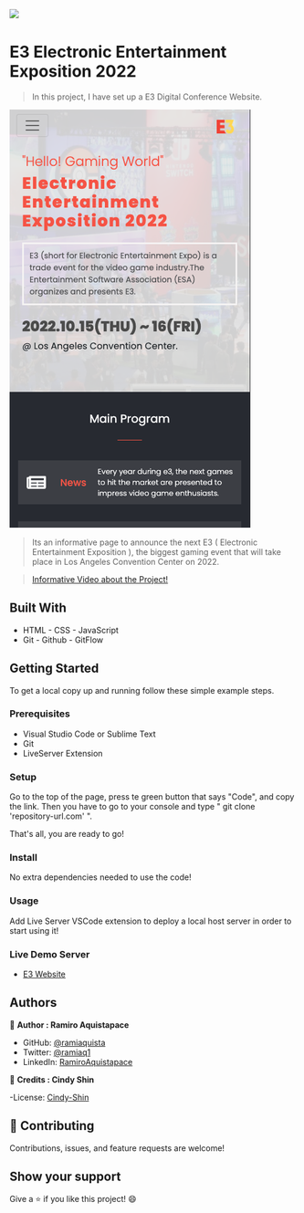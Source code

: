 ![](https://img.shields.io/badge/Microverse-blueviolet)

# E3 Electronic Entertainment Exposition 2022

> In this project, I have set up a E3 Digital Conference Website.


![screenshot](./project-img.png)

> Its an informative page to announce the next E3 ( Electronic Entertainment Exposition ), the biggest gaming event that will take place in Los Angeles Convention Center on 2022.

> [Informative Video about the Project!](https://www.loom.com/share/a4161791d7764bf29385445001a65e58)

## Built With

- HTML - CSS - JavaScript
- Git - Github - GitFlow


## Getting Started

To get a local copy up and running follow these simple example steps.

### Prerequisites

- Visual Studio Code or Sublime Text
- Git
- LiveServer Extension


### Setup

Go to the top of the page, press te green button that says "Code", and copy the link. Then you have to go to your console and type " git clone 'repository-url.com' ".

That's all, you are ready to go!

### Install

No extra dependencies needed to use the code!

### Usage

Add Live Server VSCode extension to deploy a local host server in order to start using it!

### Live Demo Server

- [E3 Website](https://ramiaquista.github.io/conference-website/)




## Authors

👤 **Author : Ramiro Aquistapace**

- GitHub: [@ramiaquista](https://github.com/ramiaquista)
- Twitter: [@ramiaq1](https://twitter.com/ramiaq1)
- LinkedIn: [RamiroAquistapace](https://www.linkedin.com/in/ramiro-aquistapace-32b61b204/)

👤 **Credits : Cindy Shin**

-License: [Cindy-Shin](https://www.behance.net/gallery/29845175/CC-Global-Summit-2015)

## 🤝 Contributing

Contributions, issues, and feature requests are welcome!


## Show your support

Give a ⭐️ if you like this project! 😄
